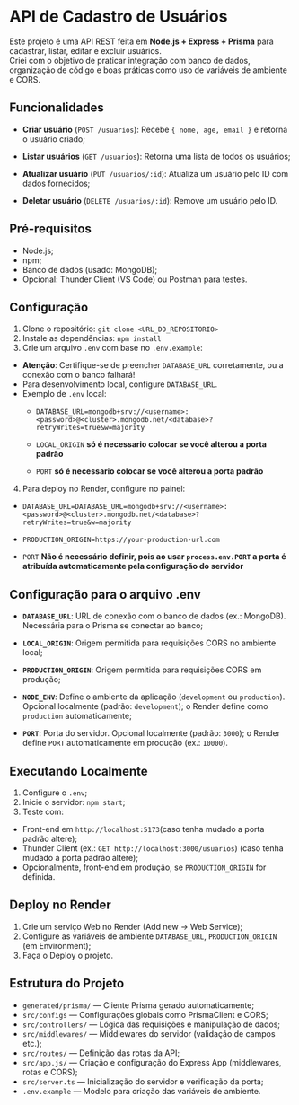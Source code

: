 # API de Cadastro de Usuários
Este projeto é uma API REST feita em **Node.js + Express + Prisma** para cadastrar, listar, editar e excluir usuários.  
Criei com o objetivo de praticar integração com banco de dados, organização de código e boas práticas como uso de variáveis de ambiente e CORS.

## Funcionalidades
- **Criar usuário** (`POST /usuarios`): Recebe `{ nome, age, email }` e retorna o usuário criado;

- **Listar usuários** (`GET /usuarios`): Retorna uma lista de todos os usuários;

- **Atualizar usuário** (`PUT /usuarios/:id`): Atualiza um usuário pelo ID com dados fornecidos;

- **Deletar usuário** (`DELETE /usuarios/:id`): Remove um usuário pelo ID.

## Pré-requisitos
- Node.js;
- npm;
- Banco de dados (usado: MongoDB);
- Opcional: Thunder Client (VS Code) ou Postman para testes.

## Configuração
1. Clone o repositório: `git clone <URL_DO_REPOSITORIO>`
2. Instale as dependências: `npm install`
3. Crie um arquivo `.env` com base no `.env.example`:
- **Atenção**: Certifique-se de preencher `DATABASE_URL` corretamente, ou a conexão com o banco falhará!
- Para desenvolvimento local, configure `DATABASE_URL`.
- Exemplo de `.env` local:
    - `DATABASE_URL=mongodb+srv://<username>:<password>@<cluster>.mongodb.net/<database>?retryWrites=true&w=majority`

    - `LOCAL_ORIGIN` **só é necessario colocar se você alterou a porta padrão**

    - `PORT` **só é necessario colocar se você alterou a porta padrão**

4. Para deploy no Render, configure no painel:
- `DATABASE_URL=DATABASE_URL=mongodb+srv://<username>:<password>@<cluster>.mongodb.net/<database>?retryWrites=true&w=majority`

- `PRODUCTION_ORIGIN=https://your-production-url.com`

- `PORT` **Não é necessário definir, pois ao usar `process.env.PORT` a porta é atribuída automaticamente pela configuração do servidor**

## Configuração para o arquivo **.env**
- **`DATABASE_URL`**: URL de conexão com o banco de dados (ex.: MongoDB). Necessária para o Prisma se conectar ao banco;

- **`LOCAL_ORIGIN`**: Origem permitida para requisições CORS no ambiente local;

- **`PRODUCTION_ORIGIN`**: Origem permitida para requisições CORS em produção;

- **`NODE_ENV`**: Define o ambiente da aplicação (`development` ou `production`). Opcional localmente (padrão: `development`); o Render define como `production` automaticamente;

- **`PORT`**: Porta do servidor. Opcional localmente (padrão: `3000`); o Render define `PORT` automaticamente em produção (ex.: `10000`).

## Executando Localmente
1. Configure o `.env`;
2. Inicie o servidor: `npm start`;
3. Teste com:
- Front-end em `http://localhost:5173`(caso tenha mudado a porta padrão altere);
- Thunder Client (ex.: `GET http://localhost:3000/usuarios`) (caso tenha mudado a porta padrão altere);
- Opcionalmente, front-end em produção, se `PRODUCTION_ORIGIN` for definida.

## Deploy no Render
1. Crie um serviço Web no Render (Add new -> Web Service);
2. Configure as variáveis de ambiente `DATABASE_URL`, `PRODUCTION_ORIGIN` (em Environment);
3. Faça o Deploy o projeto.

## Estrutura do Projeto
- `generated/prisma/` — Cliente Prisma gerado automaticamente;
- `src/configs` — Configurações  globais como PrismaClient e CORS;
- `src/controllers/` — Lógica das requisições e manipulação de dados;
- `src/middlewares/` — Middlewares do servidor (validação de campos etc.);
- `src/routes/` — Definição das rotas da API;
- `src/app.js/` — Criação e configuração do Express App (middlewares, rotas e CORS);
- `src/server.ts` — Inicialização do servidor e verificação da porta;
- `.env.example` — Modelo para criação das variáveis de ambiente.
